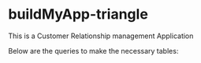 # buildMyApp-triangle
This is a Customer Relationship management Application

Below are the queries to make the necessary tables: